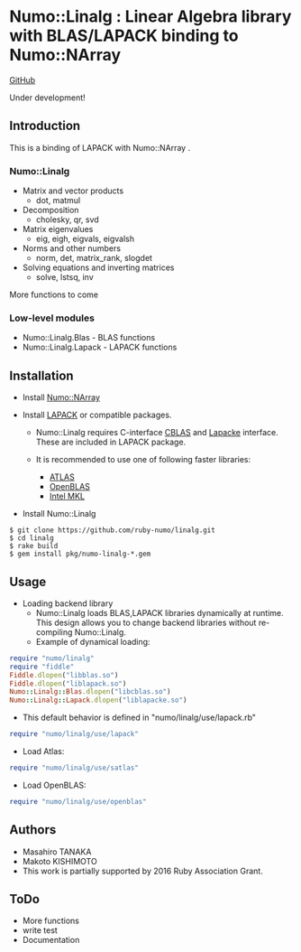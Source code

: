 # Numo::Linalg : Linear Algebra library with BLAS/LAPACK binding to Numo::NArray

[GitHub](https://github.com/ruby-numo/linalg)

Under development!

## Introduction

This is a binding of LAPACK with Numo::NArray .

### Numo::Linalg

* Matrix and vector products
  * dot, matmul
* Decomposition
  * cholesky, qr, svd
* Matrix eigenvalues
  * eig, eigh, eigvals, eigvalsh
* Norms and other numbers
  * norm, det, matrix_rank, slogdet
* Solving equations and inverting matrices
  * solve, lstsq, inv

More functions to come

### Low-level modules

* Numo::Linalg.Blas - BLAS functions
* Numo::Linalg.Lapack - LAPACK functions

## Installation

* Install [Numo::NArray](https://github.com/ruby-numo/narray)

* Install [LAPACK](http://www.netlib.org/lapack/) or compatible packages.

  * Numo::Linalg requires C-interface
    [CBLAS](http://www.netlib.org/blas/#_cblas) and
    [Lapacke](http://www.netlib.org/lapack/lapacke.html) interface.
    These are included in LAPACK package.

  * It is recommended to use one of following faster libraries:
    * [ATLAS](https://sourceforge.net/projects/math-atlas/)
    * [OpenBLAS](http://www.openblas.net/)
    * [Intel MKL](https://software.intel.com/intel-mkl)

* Install Numo::Linalg
```shell
$ git clone https://github.com/ruby-numo/linalg.git
$ cd linalg
$ rake build
$ gem install pkg/numo-linalg-*.gem
```

## Usage

* Loading backend library
  * Numo::Linalg loads BLAS,LAPACK libraries dynamically at runtime.
    This design allows you to change backend libraries without re-compiling
    Numo::Linalg.
  * Example of dynamical loading:
```ruby
require "numo/linalg"
require "fiddle"
Fiddle.dlopen("libblas.so")
Fiddle.dlopen("liblapack.so")
Numo::Linalg::Blas.dlopen("libcblas.so")
Numo::Linalg::Lapack.dlopen("liblapacke.so")
```
  * This default behavior is defined in "numo/linalg/use/lapack.rb"
```ruby
require "numo/linalg/use/lapack"
```

  * Load Atlas:
```ruby
require "numo/linalg/use/satlas"
```

  * Load OpenBLAS:
```ruby
require "numo/linalg/use/openblas"
```

## Authors

* Masahiro TANAKA
* Makoto KISHIMOTO
* This work is partially supported by 2016 Ruby Association Grant.

## ToDo

* More functions
* write test
* Documentation
